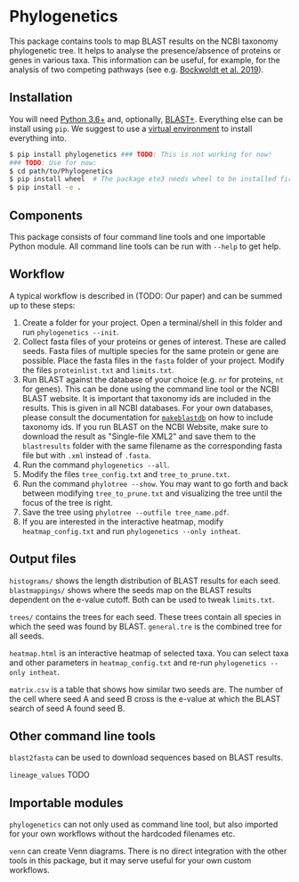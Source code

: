 Phylogenetics
=============

This package contains tools to map BLAST results on the NCBI taxonomy phylogenetic tree. It helps to analyse the presence/absence of proteins or genes in various taxa. This information can be useful, for example, for the analysis of two competing pathways (see e.g. [Bockwoldt et al. 2019](https://doi.org/10.1073/pnas.1902346116)).


Installation
------------

You will need [Python 3.6+](https://www.python.org/) and, optionally, [BLAST+](https://blast.ncbi.nlm.nih.gov/Blast.cgi?CMD=Web&PAGE_TYPE=BlastDocs&DOC_TYPE=Download). Everything else can be install using `pip`. We suggest to use a [virtual environment](https://docs.python.org/3/library/venv.html) to install everything into.

```sh
$ pip install phylogenetics ### TODO: This is not working for now!
### TODO: Use for now:
$ cd path/to/Phylogenetics
$ pip install wheel  # The package ete3 needs wheel to be installed first...
$ pip install -e .
```


Components
----------

This package consists of four command line tools and one importable Python module. All command line tools can be run with `--help` to get help.


Workflow
--------

A typical workflow is described in (TODO: Our paper) and can be summed up to these steps:

1. Create a folder for your project. Open a terminal/shell in this folder and run `phylogenetics --init`.
2. Collect fasta files of your proteins or genes of interest. These are called seeds. Fasta files of multiple species for the same protein or gene are possible. Place the fasta files in the `fasta` folder of your project. Modify the files `proteinlist.txt` and `limits.txt`.
3. Run BLAST against the database of your choice (e.g. `nr` for proteins, `nt` for genes). This can be done using the command line tool or the NCBI BLAST website. It is important that taxonomy ids are included in the results. This is given in all NCBI databases. For your own databases, please consult the documentation for [`makeblastdb`](https://www.ncbi.nlm.nih.gov/books/NBK569841/) on how to include taxonomy ids. If you run BLAST on the NCBI Website, make sure to download the result as "Single-file XML2" and save them to the `blastresults` folder with the same filename as the corresponding fasta file but with `.xml` instead of `.fasta`.
4. Run the command `phylogenetics --all`.
5. Modify the files `tree_config.txt` and `tree_to_prune.txt`.
6. Run the command `phylotree --show`. You may want to go forth and back between modifying `tree_to_prune.txt` and visualizing the tree until the focus of the tree is right.
7. Save the tree using `phylotree --outfile tree_name.pdf`.
8. If you are interested in the interactive heatmap, modify `heatmap_config.txt` and run `phylogenetics --only intheat`.


Output files
------------

`histograms/` shows the length distribution of BLAST results for each seed. `blastmappings/` shows where the seeds map on the BLAST results dependent on the e-value cutoff. Both can be used to tweak `limits.txt`.

`trees/` contains the trees for each seed. These trees contain all species in which the seed was found by BLAST. `general.tre` is the combined tree for all seeds.

`heatmap.html` is an interactive heatmap of selected taxa. You can select taxa and other parameters in `heatmap_config.txt` and re-run `phylogenetics --only intheat`.

`matrix.csv` is a table that shows how similar two seeds are. The number of the cell where seed A and seed B cross is the e-value at which the BLAST search of seed A found seed B.


Other command line tools
------------------------

`blast2fasta` can be used to download sequences based on BLAST results.

`lineage_values` TODO


Importable modules
------------------

`phylogenetics` can not only used as command line tool, but also imported for your own workflows without the hardcoded filenames etc.

`venn` can create Venn diagrams. There is no direct integration with the other tools in this package, but it may serve useful for your own custom workflows.
